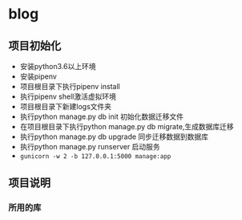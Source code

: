 # blog
## 项目初始化
* 安装python3.6以上环境
* 安装pipenv
* 项目根目录下执行pipenv install
* 执行pipenv shell激活虚拟环境
* 项目根目录下新建logs文件夹
* 执行python manage.py db init 初始化数据迁移文件
* 在项目根目录下执行python manage.py db migrate,生成数据库迁移
* 执行python manage.py db upgrade 同步迁移数据到数据库
* 执行python manage.py runserver 启动服务
*  ```gunicorn -w 2 -b 127.0.0.1:5000 manage:app```

## 项目说明
### 所用的库
